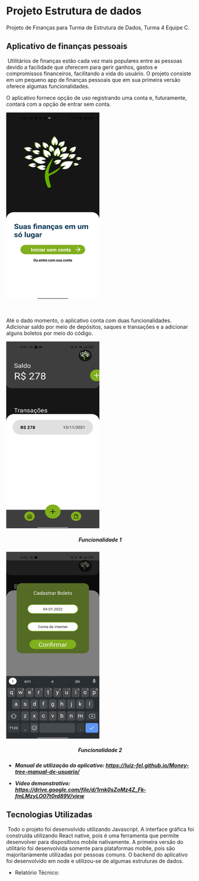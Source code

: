 # Projeto Estrutura de dados 
Projeto de Finanças para Turma de Estrutura de Dados, Turma 4 Equipe C.

## Aplicativo de finanças pessoais

​		Utilitários de finanças estão cada vez mais populares entre as pessoas devido a facilidade que oferecem para gerir ganhos, gastos e compromissos financeiros, facilitando a vida do usuário. O projeto consiste em um pequeno app de finanças pessoais que em sua primeira versão oferece algumas funcionalidades. 

O aplicativo fornece opção de uso registrando uma conta e, futuramente, contará com a opção de entrar sem conta.



<img src = "https://github.com/WillhelmKya/PROJETO-ED-EQUIPE-C/blob/main/assets/screen-1.jpeg?raw=true" height = "500" width = "250">



​	

Até o dado momento, o aplicativo conta com duas funcionalidades. Adicionar saldo por meio de depósitos, saques e transações e a adicionar alguns boletos por meio do código.



<img src = "https://github.com/WillhelmKya/PROJETO-ED-EQUIPE-C/blob/main/assets/func-1.jpeg?raw=true" width = "250" height = "500">

<h5 align = "center"> Funcionalidade 1<h5>
</h5>
</h5>

<img src = "https://github.com/WillhelmKya/PROJETO-ED-EQUIPE-C/blob/main/assets/func-2.jpeg?raw=true" height = "500" width = "250">

<h5 align = "center"> Funcionalidade 2 <h5>

- Manual de utilização do aplicativo: https://luiz-fel.github.io/Money-tree-manual-de-usuario/

- Vídeo demonstrativo: https://drive.google.com/file/d/1rnk0sZoMz4Z_Fk-fmLMzyLO07t0rd89V/view

   

## Tecnologias Utilizadas

​		Todo o projeto foi desenvolvido utilizando Javascript. A interface gráfica foi construída utilizando React native, pois é uma ferramenta que permite desenvolver para dispositivos mobile nativamente. A primeira versão do utilitário foi desenvolvida somente para plataformas mobile, pois são majoritariamente utilizadas por pessoas comuns. O backend do aplicativo foi desenvolvido em node e utilizou-se de algumas estruturas de dados.

- Relatório Técnico: 
